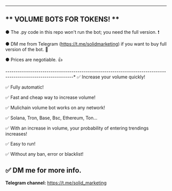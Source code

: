 
---------------------------------------------------------------------------------------------------------------
** VOLUME BOTS FOR TOKENS! **
---------------------------------------------------------------------------------------------------------------

● The .py code in this repo won't run the bot; you need the full version. ❗

● DM me from Telegram (https://t.me/solidmarketing) if you want to buy full version of the bot. 💬

● Prices are negotiable. 👍

---------------------------------------------------------------------------------------------------------------*
✅ Increase your volume quickly!

✅ Fully automatic!

✅ Fast and cheap way to increase volume!

✅ Mulichain volume bot works on any network!

✅ Solana, Tron, Base, Bsc, Ethereum, Ton...

✅ With an increase in volume, your probability of entering trendings increases!

✅ Easy to run!

✅ Without any ban, error or blacklist!

✅ DM me for more info.
---------------------------------------------------------------------------------------------------------------

**Telegram channel:** https://t.me/solid_marketing

